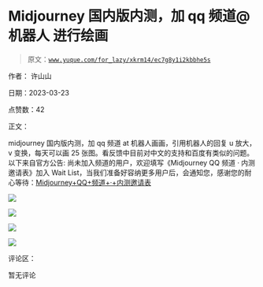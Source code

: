 # Midjourney 国内版内测，加 qq 频道@机器人 进行绘画

> 原文：[`www.yuque.com/for_lazy/xkrm14/ec7g8y1i2kbbhe5s`](https://www.yuque.com/for_lazy/xkrm14/ec7g8y1i2kbbhe5s)

作者： 许山山

日期：2023-03-23

点赞数：42

正文：

midjourney 国内版内测，加 qq 频道 at 机器人画画，引用机器人的回复 u 放大，v 变换，每天可以画 25 张图。看反馈中目前对中文的支持和百度有类似的问题。 以下来自官方公告: 尚未加入频道的用户，欢迎填写《Midjourney QQ 频道 · 内测邀请表》加入 Wait List，当我们准备好容纳更多用户后，会通知您，感谢您的耐心等待：[Midjourney+QQ+频道+·+内测邀请表](https://docs.qq.com/form/page/DR2hWQUVlbXNxVEF5)

![](img/7f55c9e111d039995db6e1cc3b1d958e.png)

![](img/1747e4a6f437a5bb3344e59c630c3ce1.png)

![](img/e278bd1bbc3331beea276d7e0a8fab38.png)

![](img/605eba84c5f88fa8a6753150d2dba29b.png)

评论区：

暂无评论


